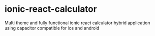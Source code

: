 # ionic-react-calculator
Multi theme and fully functional ionic react calculator hybrid application using capacitor compatible for ios and android
